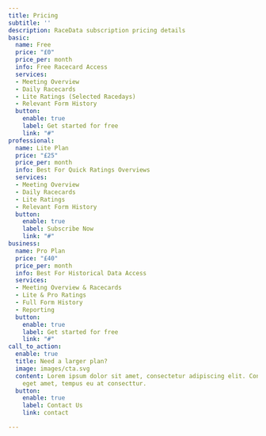 ```yaml
---
title: Pricing
subtitle: ''
description: RaceData subscription pricing details
basic:
  name: Free
  price: "£0"
  price_per: month
  info: Free Racecard Access
  services:
  - Meeting Overview
  - Daily Racecards
  - Lite Ratings (Selected Racedays)
  - Relevant Form History
  button:
    enable: true
    label: Get started for free
    link: "#"
professional:
  name: Lite Plan
  price: "£25"
  price_per: month
  info: Best For Quick Ratings Overviews
  services:
  - Meeting Overview
  - Daily Racecards
  - Lite Ratings
  - Relevant Form History
  button:
    enable: true
    label: Subscribe Now
    link: "#"
business:
  name: Pro Plan
  price: "£40"
  price_per: month
  info: Best For Historical Data Access
  services:
  - Meeting Overview & Racecards
  - Lite & Pro Ratings
  - Full Form History
  - Reporting
  button:
    enable: true
    label: Get started for free
    link: "#"
call_to_action:
  enable: true
  title: Need a larger plan?
  image: images/cta.svg
  content: Lorem ipsum dolor sit amet, consectetur adipiscing elit. Consequat tristique
    eget amet, tempus eu at consecttur.
  button:
    enable: true
    label: Contact Us
    link: contact

---
```

